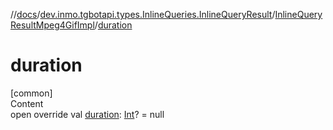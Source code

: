 //[docs](../../../index.md)/[dev.inmo.tgbotapi.types.InlineQueries.InlineQueryResult](../index.md)/[InlineQueryResultMpeg4GifImpl](index.md)/[duration](duration.md)



# duration  
[common]  
Content  
open override val [duration](duration.md): [Int](https://kotlinlang.org/api/latest/jvm/stdlib/kotlin/-int/index.html)? = null  




